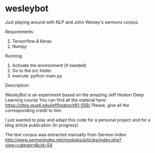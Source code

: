 # wesleybot
Just playing around with NLP and John Wesley's sermons corpus.

Requirements:

1. Tensorflow & Keras
2. Numpy

Running:

1. Activate the environment (if needed)
2. Go to the src folder
3. execute: python main.py

Description:

WesleyBot is an experiment based on the amazing Jeff Heaton Deep Learning course
You can find all the material here:  https://sites.wustl.edu/jeffheaton/t81-558/
Please, give all the corresponding credit to him.

I just wanted to play and adapt this code for a personal project and for a blog article publication (In progress)

The text corpus was extracted manually from Sermon Index: http://www.sermonindex.net/modules/articles/index.php?view=category&cid=54

